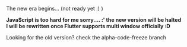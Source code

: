 The new era begins... (not ready yet :) )

**JavaScript is too hard for me sorry.... :' the new version will be halted**  
**I will be rewritten once Flutter supports multi window officially :D**

Looking for the old version? check the alpha-code-freeze branch
